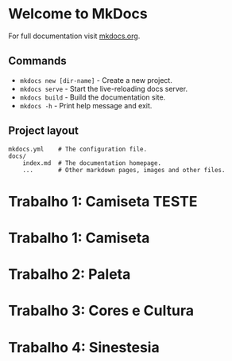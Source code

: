 # Welcome to MkDocs

For full documentation visit [mkdocs.org](https://www.mkdocs.org).

## Commands

* `mkdocs new [dir-name]` - Create a new project.
* `mkdocs serve` - Start the live-reloading docs server.
* `mkdocs build` - Build the documentation site.
* `mkdocs -h` - Print help message and exit.

## Project layout

    mkdocs.yml    # The configuration file.
    docs/
        index.md  # The documentation homepage.
        ...       # Other markdown pages, images and other files.

<p align="center">
  <h1>Trabalho 1: Camiseta TESTE</h1>
</p>

# Trabalho 1: Camiseta

# Trabalho 2: Paleta

# Trabalho 3: Cores e Cultura

# Trabalho 4: Sinestesia
